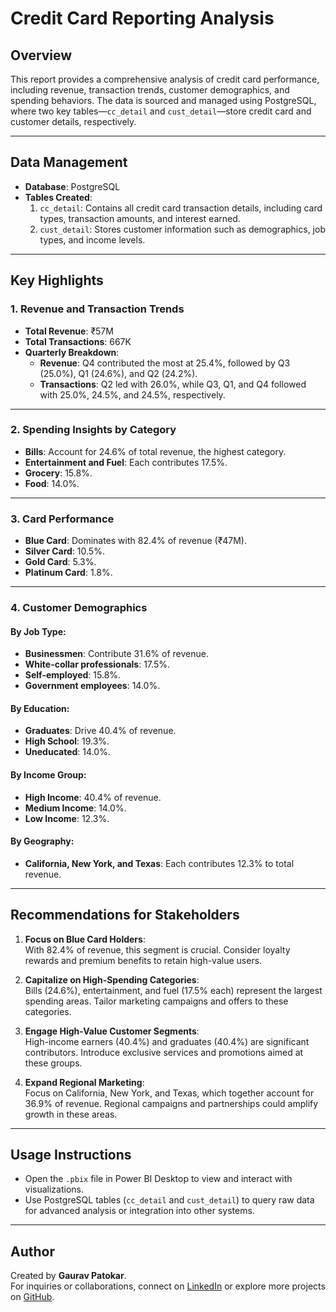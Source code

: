 # Credit Card Reporting Analysis

## Overview
This report provides a comprehensive analysis of credit card performance, including revenue, transaction trends, customer demographics, and spending behaviors. The data is sourced and managed using PostgreSQL, where two key tables—`cc_detail` and `cust_detail`—store credit card and customer details, respectively.

---

## Data Management
- **Database**: PostgreSQL  
- **Tables Created**:
  1. `cc_detail`: Contains all credit card transaction details, including card types, transaction amounts, and interest earned.  
  2. `cust_detail`: Stores customer information such as demographics, job types, and income levels.  

---

## Key Highlights

### 1. Revenue and Transaction Trends
- **Total Revenue**: ₹57M  
- **Total Transactions**: 667K  
- **Quarterly Breakdown**:
  - **Revenue**: Q4 contributed the most at 25.4%, followed by Q3 (25.0%), Q1 (24.6%), and Q2 (24.2%).
  - **Transactions**: Q2 led with 26.0%, while Q3, Q1, and Q4 followed with 25.0%, 24.5%, and 24.5%, respectively.

---

### 2. Spending Insights by Category
- **Bills**: Account for 24.6% of total revenue, the highest category.  
- **Entertainment and Fuel**: Each contributes 17.5%.  
- **Grocery**: 15.8%.  
- **Food**: 14.0%.  

---

### 3. Card Performance
- **Blue Card**: Dominates with 82.4% of revenue (₹47M).  
- **Silver Card**: 10.5%.  
- **Gold Card**: 5.3%.  
- **Platinum Card**: 1.8%.  

---

### 4. Customer Demographics
#### By Job Type:
- **Businessmen**: Contribute 31.6% of revenue.  
- **White-collar professionals**: 17.5%.  
- **Self-employed**: 15.8%.  
- **Government employees**: 14.0%.  

#### By Education:
- **Graduates**: Drive 40.4% of revenue.  
- **High School**: 19.3%.  
- **Uneducated**: 14.0%.  

#### By Income Group:
- **High Income**: 40.4% of revenue.  
- **Medium Income**: 14.0%.  
- **Low Income**: 12.3%.  

#### By Geography:
- **California, New York, and Texas**: Each contributes 12.3% to total revenue.  

---

## Recommendations for Stakeholders
1. **Focus on Blue Card Holders**:  
   With 82.4% of revenue, this segment is crucial. Consider loyalty rewards and premium benefits to retain high-value users.  

2. **Capitalize on High-Spending Categories**:  
   Bills (24.6%), entertainment, and fuel (17.5% each) represent the largest spending areas. Tailor marketing campaigns and offers to these categories.  

3. **Engage High-Value Customer Segments**:  
   High-income earners (40.4%) and graduates (40.4%) are significant contributors. Introduce exclusive services and promotions aimed at these groups.  

4. **Expand Regional Marketing**:  
   Focus on California, New York, and Texas, which together account for 36.9% of revenue. Regional campaigns and partnerships could amplify growth in these areas.  

---

## Usage Instructions
- Open the `.pbix` file in Power BI Desktop to view and interact with visualizations.  
- Use PostgreSQL tables (`cc_detail` and `cust_detail`) to query raw data for advanced analysis or integration into other systems.  

---

## Author
Created by **Gaurav Patokar**.  
For inquiries or collaborations, connect on [LinkedIn](https://www.linkedin.com/in/gauravpatokar) or explore more projects on [GitHub](https://github.com/gauravpatokar).
